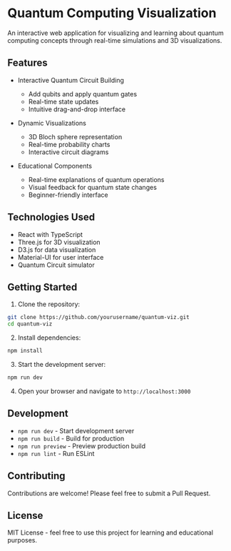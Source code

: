 # Quantum Computing Visualization

An interactive web application for visualizing and learning about quantum computing concepts through real-time simulations and 3D visualizations.

## Features

- Interactive Quantum Circuit Building
  - Add qubits and apply quantum gates
  - Real-time state updates
  - Intuitive drag-and-drop interface

- Dynamic Visualizations
  - 3D Bloch sphere representation
  - Real-time probability charts
  - Interactive circuit diagrams

- Educational Components
  - Real-time explanations of quantum operations
  - Visual feedback for quantum state changes
  - Beginner-friendly interface

## Technologies Used

- React with TypeScript
- Three.js for 3D visualization
- D3.js for data visualization
- Material-UI for user interface
- Quantum Circuit simulator

## Getting Started

1. Clone the repository:
```bash
git clone https://github.com/yourusername/quantum-viz.git
cd quantum-viz
```

2. Install dependencies:
```bash
npm install
```

3. Start the development server:
```bash
npm run dev
```

4. Open your browser and navigate to `http://localhost:3000`

## Development

- `npm run dev` - Start development server
- `npm run build` - Build for production
- `npm run preview` - Preview production build
- `npm run lint` - Run ESLint

## Contributing

Contributions are welcome! Please feel free to submit a Pull Request.

## License

MIT License - feel free to use this project for learning and educational purposes.
